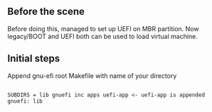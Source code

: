 ## Before the scene

Before doing this, managed to set up UEFI on MBR partition. Now legacy/BOOT and UEFI both can be used to load virtual machine.

## Initial steps

Append gnu-efi root Makefile with name of your directory

```

SUBDIRS = lib gnuefi inc apps uefi-app <- uefi-app is appended
gnuefi: lib
```
